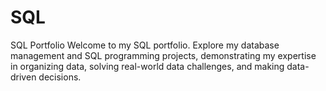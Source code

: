 # SQL
SQL Portfolio
Welcome to my SQL portfolio. Explore my database management and SQL programming projects, demonstrating my expertise in organizing data, solving real-world data challenges, and making data-driven decisions.
